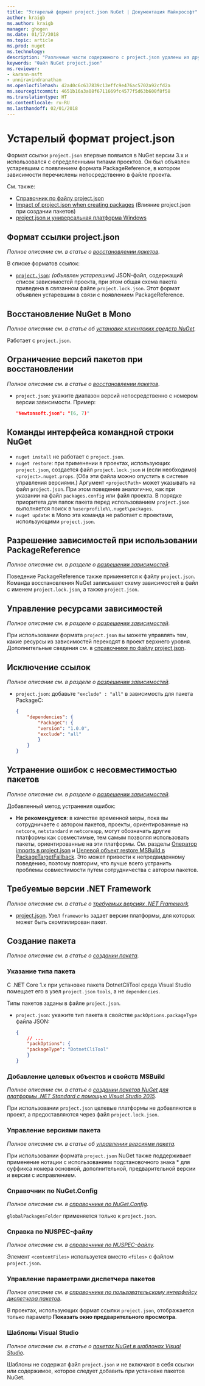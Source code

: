 ```yaml
---
title: "Устарелый формат project.json NuGet | Документация Майкрософт"
author: kraigb
ms.author: kraigb
manager: ghogen
ms.date: 01/17/2018
ms.topic: article
ms.prod: nuget
ms.technology: 
description: "Различные части содержимого с project.json удалены из других разделов документации по NuGet."
keywords: "Файл NuGet project.json"
ms.reviewer:
- karann-msft
- unniravindranathan
ms.openlocfilehash: 42a40c6c637839c13effc9e476ac5702a92cfd2a
ms.sourcegitcommit: 4651b16a3a08f6711669fc4577f5d63b600f8f58
ms.translationtype: HT
ms.contentlocale: ru-RU
ms.lasthandoff: 02/01/2018
---
```

# <a name="projectjson-archive"></a>Устарелый формат project.json

Формат ссылки `project.json` впервые появился в NuGet версии 3.x и использовался с определенными типами проектов. Он был объявлен устаревшим с появлением формата PackageReference, в котором зависимости перечислены непосредственно в файле проекта.

См. также:

- [Справочник по файлу project.json](project-json.md)
- [Impact of project.json when creating packages](project-json-impact.md) (Влияние project.json при создании пакетов)
- [project.json и универсальная платформа Windows](project-json-and-uwp.md)

## <a name="projectjson-reference-format"></a>Формат ссылки project.json

*Полное описание см. в статье о [восстановлении пакетов](../what-is-nuget.md).*

В списке форматов ссылок:

- [`project.json`](project-json.md): *(объявлен устаревшим)* JSON-файл, содержащий список зависимостей проекта, при этом общая схема пакета приведена в связанном файле `project.lock.json`. Этот формат объявлен устаревшим в связи с появлением PackageReference.

## <a name="nuget-restore-on-mono"></a>Восстановление NuGet в Mono

*Полное описание см. в статье об [установке клиентских средств NuGet](../install-nuget-client-tools.md).*

Работает с `project.json`.

## <a name="constraining-package-versions-with-restore"></a>Ограничение версий пакетов при восстановлении

*Полное описание см. в статье о [восстановлении пакетов](../consume-packages/package-restore.md#constraining-package-versions-with-restore).*

- `project.json`: укажите диапазон версий непосредственно с номером версии зависимости. Пример:

    ```json
    "Newtonsoft.json": "[6, 7)"
    ```

## <a name="nuget-cli-commands"></a>Команды интерфейса командной строки NuGet

- `nuget install` не работает с `project.json`.
- `nuget restore`: при применении в проектах, использующих `project.json`, создается файл `project.lock.json` и (если необходимо) `<project>.nuget.props`. (Оба эти файла можно опустить в системе управления версиями.) Аргумент `<projectPath>` может указывать на файл `project.json`. При этом поведение аналогично, как при указании на файл `packages.config` или файл проекта. В порядке приоритета для папок пакета перед использованием `project.json` выполняется поиск в `%userprofile%\.nuget\packages`.
- `nuget update`: в Mono эта команда не работает с проектами, использующими `project.json`.

## <a name="dependency-resolution-with-packagereference"></a>Разрешение зависимостей при использовании PackageReference

*Полное описание см. в разделе о [разрешении зависимостей](../consume-packages/dependency-resolution.md#dependency-resolution-with-packagereference).*

Поведение PackageReference также применяется к файлу `project.json`. Команда восстановления NuGet записывает схему зависимостей в файл с именем `project.lock.json`, а также `project.json`.

## <a name="managing-dependency-assets"></a>Управление ресурсами зависимостей

*Полное описание см. в разделе о [разрешении зависимостей](../consume-packages/dependency-resolution.md#managing-dependency-assets).*

При использовании формата `project.json` вы можете управлять тем, какие ресурсы из зависимостей переходят в проект верхнего уровня. Дополнительные сведения см. в [справочнике по файлу project.json](project-json.md).

## <a name="excluding-references"></a>Исключение ссылок

*Полное описание см. в разделе о [разрешении зависимостей](../consume-packages/dependency-resolution.md#excluding-references).*

- `project.json`: добавьте `"exclude" : "all"` в зависимость для пакета PackageC:

    ```json
    {
        "dependencies": {
            "PackageC": {
            "version": "1.0.0",
            "exclude": "all"
            }
        }
    }
    ```

## <a name="resolving-incompatible-package-errors"></a>Устранение ошибок с несовместимостью пакетов

*Полное описание см. в разделе о [разрешении зависимостей](../consume-packages/dependency-resolution.md#resolving-incompatible-package-errors).*

Добавленный метод устранения ошибок:

- **Не рекомендуется**: в качестве временной меры, пока вы сотрудничаете с автором пакетов, проекты, ориентированные на `netcore`, `netstandard` и `netcoreapp`, могут обозначать другие платформы как совместимые, тем самым позволяя использовать пакеты, ориентированные на эти платформы. См. разделы [Оператор imports в project.json](project-json.md#imports) и [Целевой объект restore MSBuild в PackageTargetFallback](../reference/msbuild-targets.md#packagetargetfallback). Это может привести к непредвиденному поведению, поэтому повторим, что лучше всего устранить проблемы совместимости путем сотрудничества с автором пакетов.

## <a name="target-frameworks"></a>Требуемые версии .NET Framework

*Полное описание см. в статье о [требуемых версиях .NET Framework](../reference/target-frameworks.md).*

- [project.json](project-json.md). Узел `frameworks` задает версии платформы, для которых может быть скомпилирован пакет.

## <a name="creating-a-package"></a>Создание пакета

*Полное описание см. в статье о [создании пакета](../create-packages/creating-a-package.md).*

### <a name="setting-a-package-type"></a>Указание типа пакета

С .NET Core 1.x при установке пакета DotnetCliTool среда Visual Studio помещает его в узел `project.json` `tools`, а не `dependencies`.

Типы пакетов заданы в файле `project.json`.

- `project.json`: укажите тип пакета в свойстве `packOptions.packageType` файла JSON:

    ```json
    {
        // ...
        "packOptions": {
        "packageType": "DotnetCliTool"
        }
    }
    ```

### <a name="adding-targets-and-props-for-msbuild"></a>Добавление целевых объектов и свойств MSBuild

*Полное описание см. в статье о [создании пакетов NuGet для платформы .NET Standard с помощью Visual Studio 2015](../guides/create-net-standard-packages-vs2015.md).*

При использовании `project.json` целевые платформы не добавляются в проект, а предоставляются через файл `project.lock.json`.

### <a name="package-versioning"></a>Управление версиями пакета

*Полное описание см. в статье об [управлении версиями пакета](../reference/package-versioning.md).*

При использовании формата `project.json` NuGet также поддерживает применение нотации с использованием подстановочного знака \* для суффикса номера основной, дополнительной, предварительной версии и версии с исправлением.

### <a name="nugetconfig-reference"></a>Справочник по NuGet.Config

*Полное описание см. в [справочнике по NuGet.Config](../reference/nuget-config-file.md).*

`globalPackagesFolder` применяется только к `project.json`.

### <a name="nuspec-file-reference"></a>Справка по NUSPEC-файлу

*Полное описание см. в [справочнике по NUSPEC-файлу](../reference/nuspec.md).*

Элемент `<contentFiles>` используется вместо `<files>` с файлом `project.json`.

### <a name="package-manager-options-control"></a>Управление параметрами диспетчера пакетов

*Полное описание см. в [справочнике по пользовательскому интерфейсу диспетчера пакетов](../tools/package-manager-ui.md).*

В проектах, использующих формат ссылки `project.json`, отображается только параметр **Показать окно предварительного просмотра**.

### <a name="visual-studio-templates"></a>Шаблоны Visual Studio

*Полное описание см. в статье о [пакетах NuGet в шаблонах Visual Studio](../visual-studio-extensibility/visual-studio-templates.md).*

Шаблоны не содержат файл `project.json` и не включают в себя ссылки или содержимое, которое следует добавить при установке пакетов NuGet.